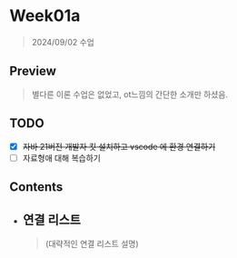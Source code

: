 # Week01a

> 2024/09/02 수업  

## Preview

> 별다른 이론 수업은 없었고, ot느낌의 간단한 소개만 하셨음.

## TODO

- [x] ~~자바 21버전 개발자 킷 설치하고 vscode 에 환경 연결하기~~ 
- [ ] 자료형애 대해 복습하기

## Contents

- ## 연결 리스트

    > (대략적인 연결 리스트 설명)